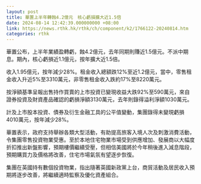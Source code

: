 ```yaml
---
layout: post
title: 華置上半年轉蝕4.2億元　核心虧損擴大近1.5倍
date: 2024-08-14 12:42:39.000000000 +08:00
link: https://news.rthk.hk/rthk/ch/component/k2/1766122-20240814.htm
categories: rthk
---
```


華置公布，上半年業績盈轉虧，蝕4.2億元，去年同期則賺近1.5億元。不派中期息。期內，核心虧損近1.1億元，按年擴大近1.5倍。

收入1.95億元，按年減少28%。租金收入總額跌12%至近1.2億元，當中，零售租金收入升近5%至3310萬元，非零售租金收入跌約17%至8220萬元。

按淨額基準呈報出售持作買賣的上市投資已變現收益大跌92%至590萬元，來自證券投資及財資產品確認的虧損淨額3130萬元，去年則錄得溢利淨額1030萬元。

計及上市股本投資、債券及衍生金融工具的公平值變動，集團錄得未變現虧損4010萬元，按年減少28%。

華置表示，政府支持舉辦各類大型活動，有助提高旅客入境人次及刺激消費活動，令集團零售投資物業受惠。至於本地住宅物業市場受到供應增加、發展商以大幅度折扣推出新盤影響，預期樓價繼續受壓，但相信美國將於今年稍後進入減息階段，預期購買力及價格將改善，住宅市場氣氛有望逐步恢復。

集團在英國持有數個投資物業，指出隨著英國新政黨上台，商貿活動及居民收入預期將逐步改善，將繼續適時監察及優化資產組合。
